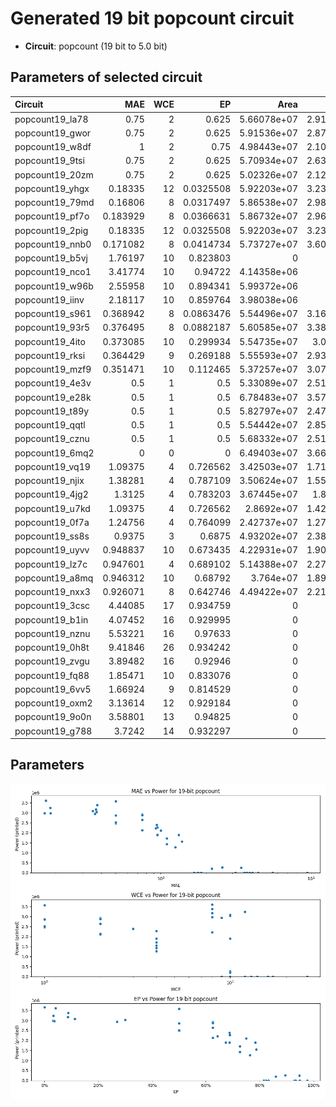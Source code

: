 
# Generated 19 bit popcount circuit
- __Circuit__: popcount (19 bit to 5.0 bit)

## Parameters of selected circuit
| Circuit         |      MAE |   WCE |        EP |        Area |           Power |       Delay | Download                                                               |
|:----------------|---------:|------:|----------:|------------:|----------------:|------------:|:-----------------------------------------------------------------------|
| popcount19_la78 | 0.75     |     2 | 0.625     | 5.66078e+07 |      2.9179e+06 | 7.15657e+07 | [v](popcount19_la78.v) [c](popcount19_la78.c) [py](popcount19_la78.py) |
| popcount19_gwor | 0.75     |     2 | 0.625     | 5.91536e+07 |      2.8765e+06 | 6.65972e+07 | [v](popcount19_gwor.v) [c](popcount19_gwor.c) [py](popcount19_gwor.py) |
| popcount19_w8df | 1        |     2 | 0.75      | 4.98443e+07 |      2.1037e+06 | 6.53206e+07 | [v](popcount19_w8df.v) [c](popcount19_w8df.c) [py](popcount19_w8df.py) |
| popcount19_9tsi | 0.75     |     2 | 0.625     | 5.70934e+07 |      2.6386e+06 | 6.81309e+07 | [v](popcount19_9tsi.v) [c](popcount19_9tsi.c) [py](popcount19_9tsi.py) |
| popcount19_20zm | 0.75     |     2 | 0.625     | 5.02326e+07 |      2.1297e+06 | 7.00601e+07 | [v](popcount19_20zm.v) [c](popcount19_20zm.c) [py](popcount19_20zm.py) |
| popcount19_yhgx | 0.18335  |    12 | 0.0325508 | 5.92203e+07 |      3.2343e+06 | 6.39841e+07 | [v](popcount19_yhgx.v) [c](popcount19_yhgx.c) [py](popcount19_yhgx.py) |
| popcount19_79md | 0.16806  |     8 | 0.0317497 | 5.86538e+07 |      2.9805e+06 | 6.49355e+07 | [v](popcount19_79md.v) [c](popcount19_79md.c) [py](popcount19_79md.py) |
| popcount19_pf7o | 0.183929 |     8 | 0.0366631 | 5.86732e+07 |      2.9693e+06 | 7.36789e+07 | [v](popcount19_pf7o.v) [c](popcount19_pf7o.c) [py](popcount19_pf7o.py) |
| popcount19_2pig | 0.18335  |    12 | 0.0325508 | 5.92203e+07 |      3.2358e+06 | 6.39841e+07 | [v](popcount19_2pig.v) [c](popcount19_2pig.c) [py](popcount19_2pig.py) |
| popcount19_nnb0 | 0.171082 |     8 | 0.0414734 | 5.73727e+07 |      3.6063e+06 | 6.40222e+07 | [v](popcount19_nnb0.v) [c](popcount19_nnb0.c) [py](popcount19_nnb0.py) |
| popcount19_b5vj | 1.76197  |    10 | 0.823803  | 0           |      0          | 0           | [v](popcount19_b5vj.v) [c](popcount19_b5vj.c) [py](popcount19_b5vj.py) |
| popcount19_nco1 | 3.41774  |    10 | 0.94722   | 4.14358e+06 | 251940          | 1.24832e+07 | [v](popcount19_nco1.v) [c](popcount19_nco1.c) [py](popcount19_nco1.py) |
| popcount19_w96b | 2.55958  |    10 | 0.894341  | 5.99372e+06 | 261280          | 1.43059e+07 | [v](popcount19_w96b.v) [c](popcount19_w96b.c) [py](popcount19_w96b.py) |
| popcount19_iinv | 2.18117  |    10 | 0.859764  | 3.98038e+06 | 202430          | 7.57147e+06 | [v](popcount19_iinv.v) [c](popcount19_iinv.c) [py](popcount19_iinv.py) |
| popcount19_s961 | 0.368942 |     8 | 0.0863476 | 5.54496e+07 |      3.1678e+06 | 6.46e+07    | [v](popcount19_s961.v) [c](popcount19_s961.c) [py](popcount19_s961.py) |
| popcount19_93r5 | 0.376495 |     8 | 0.0882187 | 5.60585e+07 |      3.3802e+06 | 6.12934e+07 | [v](popcount19_93r5.v) [c](popcount19_93r5.c) [py](popcount19_93r5.py) |
| popcount19_4ito | 0.373085 |    10 | 0.299934  | 5.54735e+07 |      3.036e+06  | 6.19881e+07 | [v](popcount19_4ito.v) [c](popcount19_4ito.c) [py](popcount19_4ito.py) |
| popcount19_rksi | 0.364429 |     9 | 0.269188  | 5.55593e+07 |      2.9354e+06 | 6.14776e+07 | [v](popcount19_rksi.v) [c](popcount19_rksi.c) [py](popcount19_rksi.py) |
| popcount19_mzf9 | 0.351471 |    10 | 0.112465  | 5.37257e+07 |      3.0782e+06 | 6.09538e+07 | [v](popcount19_mzf9.v) [c](popcount19_mzf9.c) [py](popcount19_mzf9.py) |
| popcount19_4e3v | 0.5      |     1 | 0.5       | 5.33089e+07 |      2.5151e+06 | 6.76349e+07 | [v](popcount19_4e3v.v) [c](popcount19_4e3v.c) [py](popcount19_4e3v.py) |
| popcount19_e28k | 0.5      |     1 | 0.5       | 6.78483e+07 |      3.5748e+06 | 7.15499e+07 | [v](popcount19_e28k.v) [c](popcount19_e28k.c) [py](popcount19_e28k.py) |
| popcount19_t89y | 0.5      |     1 | 0.5       | 5.82797e+07 |      2.4744e+06 | 6.61452e+07 | [v](popcount19_t89y.v) [c](popcount19_t89y.c) [py](popcount19_t89y.py) |
| popcount19_qqtl | 0.5      |     1 | 0.5       | 5.54442e+07 |      2.8558e+06 | 6.79402e+07 | [v](popcount19_qqtl.v) [c](popcount19_qqtl.c) [py](popcount19_qqtl.py) |
| popcount19_cznu | 0.5      |     1 | 0.5       | 5.68332e+07 |      2.5139e+06 | 6.7609e+07  | [v](popcount19_cznu.v) [c](popcount19_cznu.c) [py](popcount19_cznu.py) |
| popcount19_6mq2 | 0        |     0 | 0         | 6.49403e+07 |      3.6657e+06 | 6.73244e+07 | [v](popcount19_6mq2.v) [c](popcount19_6mq2.c) [py](popcount19_6mq2.py) |
| popcount19_vq19 | 1.09375  |     4 | 0.726562  | 3.42503e+07 |      1.7109e+06 | 6.24728e+07 | [v](popcount19_vq19.v) [c](popcount19_vq19.c) [py](popcount19_vq19.py) |
| popcount19_njix | 1.38281  |     4 | 0.787109  | 3.50624e+07 |      1.5505e+06 | 5.22591e+07 | [v](popcount19_njix.v) [c](popcount19_njix.c) [py](popcount19_njix.py) |
| popcount19_4jg2 | 1.3125   |     4 | 0.783203  | 3.67445e+07 |      1.895e+06  | 5.80436e+07 | [v](popcount19_4jg2.v) [c](popcount19_4jg2.c) [py](popcount19_4jg2.py) |
| popcount19_u7kd | 1.09375  |     4 | 0.726562  | 2.8692e+07  |      1.4263e+06 | 5.76706e+07 | [v](popcount19_u7kd.v) [c](popcount19_u7kd.c) [py](popcount19_u7kd.py) |
| popcount19_0f7a | 1.24756  |     4 | 0.764099  | 2.42737e+07 |      1.2706e+06 | 6.45876e+07 | [v](popcount19_0f7a.v) [c](popcount19_0f7a.c) [py](popcount19_0f7a.py) |
| popcount19_ss8s | 0.9375   |     3 | 0.6875    | 4.93202e+07 |      2.3875e+06 | 6.02854e+07 | [v](popcount19_ss8s.v) [c](popcount19_ss8s.c) [py](popcount19_ss8s.py) |
| popcount19_uyvv | 0.948837 |    10 | 0.673435  | 4.22931e+07 |      1.9065e+06 | 6.43333e+07 | [v](popcount19_uyvv.v) [c](popcount19_uyvv.c) [py](popcount19_uyvv.py) |
| popcount19_lz7c | 0.947601 |     4 | 0.689102  | 5.14388e+07 |      2.2717e+06 | 6.66437e+07 | [v](popcount19_lz7c.v) [c](popcount19_lz7c.c) [py](popcount19_lz7c.py) |
| popcount19_a8mq | 0.946312 |    10 | 0.68792   | 3.764e+07   |      1.8946e+06 | 6.4973e+07  | [v](popcount19_a8mq.v) [c](popcount19_a8mq.c) [py](popcount19_a8mq.py) |
| popcount19_nxx3 | 0.926071 |     8 | 0.642746  | 4.49422e+07 |      2.2187e+06 | 6.31068e+07 | [v](popcount19_nxx3.v) [c](popcount19_nxx3.c) [py](popcount19_nxx3.py) |
| popcount19_3csc | 4.44085  |    17 | 0.934759  | 0           |      0          | 0           | [v](popcount19_3csc.v) [c](popcount19_3csc.c) [py](popcount19_3csc.py) |
| popcount19_b1in | 4.07452  |    16 | 0.929995  | 0           |      0          | 0           | [v](popcount19_b1in.v) [c](popcount19_b1in.c) [py](popcount19_b1in.py) |
| popcount19_nznu | 5.53221  |    16 | 0.97633   | 0           |      0          | 0           | [v](popcount19_nznu.v) [c](popcount19_nznu.c) [py](popcount19_nznu.py) |
| popcount19_0h8t | 9.41846  |    26 | 0.934242  | 0           |      0          | 0           | [v](popcount19_0h8t.v) [c](popcount19_0h8t.c) [py](popcount19_0h8t.py) |
| popcount19_zvgu | 3.89482  |    16 | 0.92946   | 0           |      0          | 0           | [v](popcount19_zvgu.v) [c](popcount19_zvgu.c) [py](popcount19_zvgu.py) |
| popcount19_fq88 | 1.85471  |    10 | 0.833076  | 0           |      0          | 0           | [v](popcount19_fq88.v) [c](popcount19_fq88.c) [py](popcount19_fq88.py) |
| popcount19_6vv5 | 1.66924  |     9 | 0.814529  | 0           |      0          | 0           | [v](popcount19_6vv5.v) [c](popcount19_6vv5.c) [py](popcount19_6vv5.py) |
| popcount19_oxm2 | 3.13614  |    12 | 0.929184  | 0           |      0          | 0           | [v](popcount19_oxm2.v) [c](popcount19_oxm2.c) [py](popcount19_oxm2.py) |
| popcount19_9o0n | 3.58801  |    13 | 0.94825   | 0           |      0          | 0           | [v](popcount19_9o0n.v) [c](popcount19_9o0n.c) [py](popcount19_9o0n.py) |
| popcount19_g788 | 3.7242   |    14 | 0.932297  | 0           |      0          | 0           | [v](popcount19_g788.v) [c](popcount19_g788.c) [py](popcount19_g788.py) |

## Parameters 
![Parameters figure](fig.png)